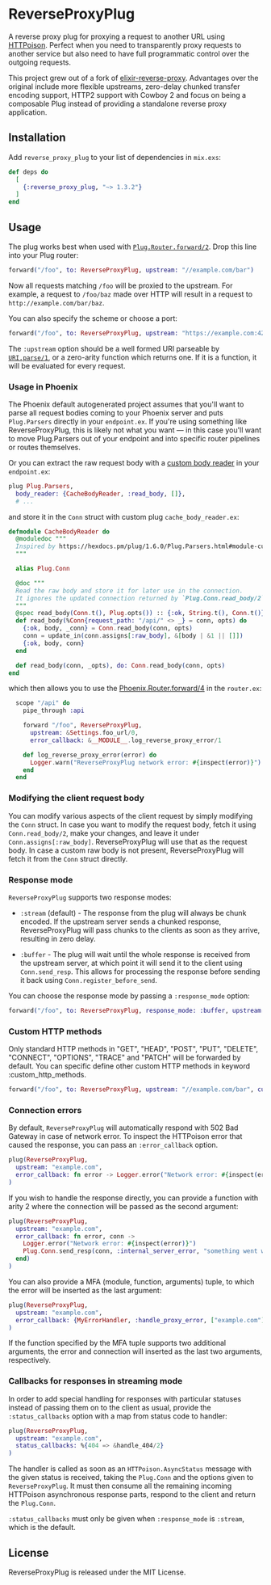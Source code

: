 # ReverseProxyPlug

A reverse proxy plug for proxying a request to another URL using [HTTPoison](https://github.com/edgurgel/httpoison).
Perfect when you need to transparently proxy requests to another service but
also need to have full programmatic control over the outgoing requests.

This project grew out of a fork of
[elixir-reverse-proxy](https://github.com/slogsdon/elixir-reverse-proxy).
Advantages over the original include more flexible upstreams, zero-delay
chunked transfer encoding support, HTTP2 support with Cowboy 2 and focus on
being a composable Plug instead of providing a standalone reverse proxy
application.

## Installation

Add `reverse_proxy_plug` to your list of dependencies in `mix.exs`:
```elixir
def deps do
  [
    {:reverse_proxy_plug, "~> 1.3.2"}
  ]
end
```

## Usage

The plug works best when used with
[`Plug.Router.forward/2`](https://hexdocs.pm/plug/Plug.Router.html#forward/2).
Drop this line into your Plug router:

```elixir
forward("/foo", to: ReverseProxyPlug, upstream: "//example.com/bar")
```

Now all requests matching `/foo` will be proxied to the upstream. For
example, a request to `/foo/baz` made over HTTP will result in a request to
`http://example.com/bar/baz`.

You can also specify the scheme or choose a port:
```elixir
forward("/foo", to: ReverseProxyPlug, upstream: "https://example.com:4200/bar")
```

The `:upstream` option should be a well formed URI parseable by [`URI.parse/1`](https://hexdocs.pm/elixir/URI.html#parse/1),
or a zero-arity function which returns one. If it is a function, it will be
evaluated for every request.

### Usage in Phoenix
The Phoenix default autogenerated project assumes that you'll want to
parse all request bodies coming to your Phoenix server and puts `Plug.Parsers`
directly in your `endpoint.ex`. If you're using something like ReverseProxyPlug,
this is likely not what you want — in this case you'll want to move Plug.Parsers
out of your endpoint and into specific router pipelines or routes themselves.

Or you can extract the raw request body with a
[custom body reader](https://hexdocs.pm/plug/1.6.0/Plug.Parsers.html#module-custom-body-reader)
in your `endpoint.ex`:
```elixir
plug Plug.Parsers,
  body_reader: {CacheBodyReader, :read_body, []},
  # ...
```
and store it in the `Conn` struct with custom plug `cache_body_reader.ex`:
```elixir
defmodule CacheBodyReader do
  @moduledoc """
  Inspired by https://hexdocs.pm/plug/1.6.0/Plug.Parsers.html#module-custom-body-reader
  """

  alias Plug.Conn

  @doc """
  Read the raw body and store it for later use in the connection.
  It ignores the updated connection returned by `Plug.Conn.read_body/2` to not break CSRF.
  """
  @spec read_body(Conn.t(), Plug.opts()) :: {:ok, String.t(), Conn.t()}
  def read_body(%Conn{request_path: "/api/" <> _} = conn, opts) do
    {:ok, body, _conn} = Conn.read_body(conn, opts)
    conn = update_in(conn.assigns[:raw_body], &[body | &1 || []])
    {:ok, body, conn}
  end

  def read_body(conn, _opts), do: Conn.read_body(conn, opts)
end
```
which then allows you to use the [Phoenix.Router.forward/4](https://hexdocs.pm/phoenix/Phoenix.Router.html#forward/4)
in the `router.ex`:
```elixir
  scope "/api" do
    pipe_through :api

    forward "/foo", ReverseProxyPlug,
      upstream: &Settings.foo_url/0,
      error_callback: &__MODULE__.log_reverse_proxy_error/1

    def log_reverse_proxy_error(error) do
      Logger.warn("ReverseProxyPlug network error: #{inspect(error)}")
    end
  end
```

### Modifying the client request body
You can modify various aspects of the client request by simply modifying the
`Conn` struct. In case you want to modify the request body, fetch it using
`Conn.read_body/2`, make your changes, and leave it under
`Conn.assigns[:raw_body]`. ReverseProxyPlug will use that as the request body.
In case a custom raw body is not present, ReverseProxyPlug will fetch it from
the `Conn` struct directly.

### Response mode

`ReverseProxyPlug` supports two response modes:

- `:stream` (default) - The response from the plug will always be chunk
encoded. If the upstream server sends a chunked response, ReverseProxyPlug
will pass chunks to the clients as soon as they arrive, resulting in zero
delay.

- `:buffer` - The plug will wait until the whole response is received from
the upstream server, at which point it will send it to the client using
`Conn.send_resp`. This allows for processing the response before sending it
back using `Conn.register_before_send`.

You can choose the response mode by passing a `:response_mode` option:
```elixir
forward("/foo", to: ReverseProxyPlug, response_mode: :buffer, upstream: "//example.com/bar")
```

### Custom HTTP methods

Only standard HTTP methods in "GET", "HEAD", "POST", "PUT", "DELETE", "CONNECT", "OPTIONS",
"TRACE" and "PATCH" will be forwarded by default. You can specific define other custom
HTTP methods in keyword :custom_http_methods.

```elixir
forward("/foo", to: ReverseProxyPlug, upstream: "//example.com/bar", custom_http_methods: [:XMETHOD])
```

### Connection errors

By default, `ReverseProxyPlug` will automatically respond with 502 Bad Gateway
in case of network error. To inspect the HTTPoison error that caused the
response, you can pass an `:error_callback` option.

```elixir
plug(ReverseProxyPlug,
  upstream: "example.com",
  error_callback: fn error -> Logger.error("Network error: #{inspect(error)}") end
)
```

If you wish to handle the response directly, you can provide a function with
arity 2 where the connection will be passed as the second argument:

```elixir
plug(ReverseProxyPlug,
  upstream: "example.com",
  error_callback: fn error, conn ->
    Logger.error("Network error: #{inspect(error)}")
    Plug.Conn.send_resp(conn, :internal_server_error, "something went wrong")
  end)
)
```

You can also provide a MFA (module, function, arguments) tuple, to which the
error will be inserted as the last argument:

```elixir
plug(ReverseProxyPlug,
  upstream: "example.com",
  error_callback: {MyErrorHandler, :handle_proxy_error, ["example.com"]}
)
```

If the function specified by the MFA tuple supports two additional arguments,
the error and connection will inserted as the last two arguments, respectively.


### Callbacks for responses in streaming mode

In order to add special handling for responses with particular statuses instead
of passing them on to the client as usual, provide the `:status_callbacks`
option with a map from status code to handler:

```elixir
plug(ReverseProxyPlug,
  upstream: "example.com",
  status_callbacks: %{404 => &handle_404/2}
)
```

The handler is called as soon as an `HTTPoison.AsyncStatus` message with the
given status is received, taking the `Plug.Conn` and the options given to
`ReverseProxyPlug`. It must then consume all the remaining incoming HTTPoison
asynchronous response parts, respond to the client and return the `Plug.Conn`.

`:status_callbacks` must only be given when `:response_mode` is `:stream`,
which is the default.

## License

ReverseProxyPlug is released under the MIT License.
